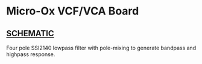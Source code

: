 # Micro-Ox VCF/VCA Board

## [SCHEMATIC](x)

Four pole SSI2140 lowpass filter with pole-mixing to generate bandpass and highpass response.
